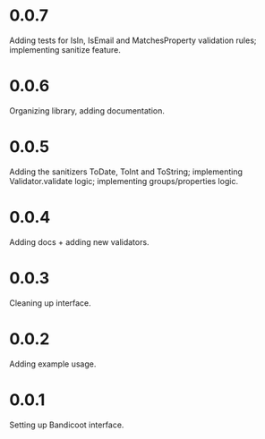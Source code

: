 
# 0.0.7
Adding tests for IsIn, IsEmail and MatchesProperty validation rules; implementing sanitize feature.

# 0.0.6
Organizing library, adding documentation.

# 0.0.5

Adding the sanitizers ToDate, ToInt and ToString; implementing Validator.validate logic; implementing groups/properties logic.

# 0.0.4

Adding docs + adding new validators.

# 0.0.3

Cleaning up interface.

# 0.0.2

Adding example usage.

# 0.0.1

Setting up Bandicoot interface.
